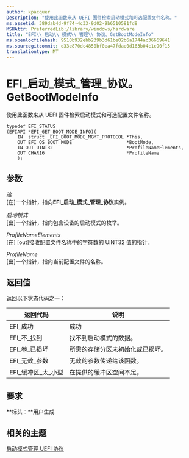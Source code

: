 ```yaml
---
author: kpacquer
Description: "使用此函数来从 UEFI 固件检索启动模式和可选配置文件名称。"
ms.assetid: 389dab4d-9f74-4c33-9d02-9b6510581fd8
MSHAttr: PreferredLib:/library/windows/hardware
title: "EFI\\_启动\\_模式\\_管理\\_协议。GetBootModeInfo"
ms.openlocfilehash: 9510b932ebb239b3d61be02b6a1744ac36669641
ms.sourcegitcommit: d33e870dc4850bf0ea47fdae0d163b04c1c90f15
translationtype: MT
---
```

# <a name="efibootmodemgmtprotocolgetbootmodeinfo"></a>EFI\_启动\_模式\_管理\_协议。GetBootModeInfo


使用此函数来从 UEFI 固件检索启动模式和可选配置文件名称。

``` syntax
typedef EFI_STATUS
(EFIAPI *EFI_GET_BOOT_MODE_INFO)(
    IN  struct _EFI_BOOT_MODE_MGMT_PROTOCOL *This,
    OUT EFI_OS_BOOT_MODE                    *BootMode,
    IN OUT UINT32                           *ProfileNameElements,
    OUT CHAR16                              *ProfileName
    );
```

## <a name="span-idparametersspanspan-idparametersspanspan-idparametersspanparameters"></a><span id="Parameters"></span><span id="parameters"></span><span id="PARAMETERS"></span>参数


<span id="This"></span><span id="this"></span><span id="THIS"></span>*这*  
\[在\]一个指针，指向**EFI\_启动\_模式\_管理\_协议**实例。

<span id="BootMode"></span><span id="bootmode"></span><span id="BOOTMODE"></span>*启动模式*  
\[出\]一个指针，指向包含设备的启动模式的枚举。

<span id="ProfileNameElements"></span><span id="profilenameelements"></span><span id="PROFILENAMEELEMENTS"></span>*ProfileNameElements*  
\[在\] \[out\]接收配置文件名称中的字符数的 UINT32 值的指针。

<span id="ProfileName"></span><span id="profilename"></span><span id="PROFILENAME"></span>*ProfileName*  
\[出\]一个指针，指向当前配置文件的名称。

## <a name="span-idreturnvaluesspanspan-idreturnvaluesspanspan-idreturnvaluesspanreturn-values"></a><span id="Return_values"></span><span id="return_values"></span><span id="RETURN_VALUES"></span>返回值


返回以下状态代码之一︰

| 返回代码             | 说明                                                      |
|-------------------------|------------------------------------------------------------------|
| EFI\_成功            | 成功                                                          |
| EFI\_不\_找到         | 找不到启动模式的数据。                                |
| EFI\_卷\_已损坏  | 所需的存储分区未初始化或已损坏。 |
| EFI\_无效\_参数     | 无效的参数传递给该函数。                 |
| EFI\_缓冲区\_太\_小型 | 在提供的缓冲区空间不足。                         |

 

## <a name="span-idrequirementsspanspan-idrequirementsspanspan-idrequirementsspanrequirements"></a><span id="Requirements"></span><span id="requirements"></span><span id="REQUIREMENTS"></span>要求


**标头︰**用户生成

## <a name="span-idrelatedtopicsspanrelated-topics"></a><span id="related_topics"></span>相关的主题


[启动模式管理 UEFI 协议](boot-mode-management-uefi-protocol.md)

 

 






